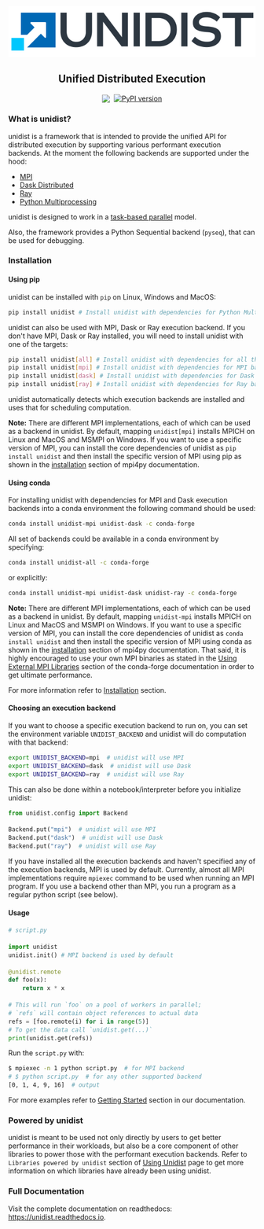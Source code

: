 <p align="center">
    <a href="https://unidist.readthedocs.io"><img alt="" src="https://github.com/modin-project/unidist/blob/d17f0da551846277c9d56a7f5e7d8f244c09d660/docs/img/unidist-logo-simple-628x128.png?raw=true"></a>
</p>
<h2 align="center">Unified Distributed Execution</h2>

<p align="center">
<a href="https://github.com/modin-project/unidist/actions"><img src="https://github.com/modin-project/unidist/workflows/master/badge.svg" align="center"></a>
<a href="https://unidist.readthedocs.io/en/latest/?badge=latest"><img alt="" src="https://readthedocs.org/projects/unidist/badge/?version=latest" align="center"></a>
<a href="https://pypi.org/project/unidist/"><img src="https://badge.fury.io/py/unidist.svg" alt="PyPI version" align="center"></a>
</p>

### What is unidist?

unidist is a framework that is intended to provide the unified API for distributed execution by supporting various performant execution backends. At the moment the following backends are supported under the hood:

* [MPI](https://www.mpi-forum.org/)
* [Dask Distributed](https://distributed.dask.org/en/latest/)
* [Ray](https://docs.ray.io/en/master/index.html)
* [Python Multiprocessing](https://docs.python.org/3/library/multiprocessing.html)

unidist is designed to work in a [task-based parallel](https://en.wikipedia.org/wiki/Task_parallelism) model.

Also, the framework provides a Python Sequential backend (`pyseq`), that can be used for debugging.

### Installation

#### Using pip

unidist can be installed with `pip` on Linux, Windows and MacOS:

```bash
pip install unidist # Install unidist with dependencies for Python Multiprocessing and Python Sequential backends
```

unidist can also be used with MPI, Dask or Ray execution backend.
If you don't have MPI, Dask or Ray installed, you will need to install unidist with one of the targets:

```bash
pip install unidist[all] # Install unidist with dependencies for all the backends
pip install unidist[mpi] # Install unidist with dependencies for MPI backend
pip install unidist[dask] # Install unidist with dependencies for Dask backend
pip install unidist[ray] # Install unidist with dependencies for Ray backend
```

unidist automatically detects which execution backends are installed and uses that for scheduling computation.

**Note:** There are different MPI implementations, each of which can be used as a backend in unidist.
By default, mapping `unidist[mpi]` installs MPICH on Linux and MacOS and MSMPI on Windows. If you want to use
a specific version of MPI, you can install the core dependencies of unidist as `pip install unidist` and then
install the specific version of MPI using pip as shown in the [installation](https://mpi4py.readthedocs.io/en/latest/install.html)
section of mpi4py documentation.

#### Using conda

For installing unidist with dependencies for MPI and Dask execution backends into a conda environment
the following command should be used:

```bash
conda install unidist-mpi unidist-dask -c conda-forge
```

All set of backends could be available in a conda environment by specifying:

```bash
conda install unidist-all -c conda-forge
```

or explicitly:

```bash
conda install unidist-mpi unidist-dask unidist-ray -c conda-forge
```

**Note:** There are different MPI implementations, each of which can be used as a backend in unidist.
By default, mapping `unidist-mpi` installs MPICH on Linux and MacOS and MSMPI on Windows. If you want to use
a specific version of MPI, you can install the core dependencies of unidist as `conda install unidist` and then
install the specific version of MPI using conda as shown in the [installation](https://mpi4py.readthedocs.io/en/latest/install.html)
section of mpi4py documentation. That said, it is highly encouraged to use your own MPI binaries as stated in the
[Using External MPI Libraries](https://conda-forge.org/docs/user/tipsandtricks.html#using-external-message-passing-interface-mpi-libraries)
section of the conda-forge documentation in order to get ultimate performance.

For more information refer to [Installation](https://unidist.readthedocs.io/en/latest/installation.html) section.

#### Choosing an execution backend

If you want to choose a specific execution backend to run on,
you can set the environment variable `UNIDIST_BACKEND` and unidist will do computation with that backend:

```bash
export UNIDIST_BACKEND=mpi  # unidist will use MPI
export UNIDIST_BACKEND=dask  # unidist will use Dask
export UNIDIST_BACKEND=ray  # unidist will use Ray
```

This can also be done within a notebook/interpreter before you initialize unidist:

```python
from unidist.config import Backend

Backend.put("mpi")  # unidist will use MPI
Backend.put("dask")  # unidist will use Dask
Backend.put("ray")  # unidist will use Ray
```

If you have installed all the execution backends and haven't specified any of the execution backends, MPI is used by default.
Currently, almost all MPI implementations require ``mpiexec`` command to be used when running an MPI program.
If you use a backend other than MPI, you run a program as a regular python script (see below).

#### Usage

```python
# script.py

import unidist
unidist.init() # MPI backend is used by default

@unidist.remote
def foo(x):
    return x * x

# This will run `foo` on a pool of workers in parallel;
# `refs` will contain object references to actual data
refs = [foo.remote(i) for i in range(5)]
# To get the data call `unidist.get(...)`
print(unidist.get(refs))
```

Run the `script.py` with:

```bash
$ mpiexec -n 1 python script.py  # for MPI backend
# $ python script.py  # for any other supported backend
[0, 1, 4, 9, 16]  # output
```

For more examples refer to [Getting Started](https://unidist.readthedocs.io/en/latest/getting_started.html) section
in our documentation.

### Powered by unidist

unidist is meant to be used not only directly by users to get better performance in their workloads,
but also be a core component of other libraries to power those with the performant execution backends.
Refer to `Libraries powered by unidist` section of [Using Unidist](https://unidist.readthedocs.io/en/latest/using_unidist/index.html) page
to get more information on which libraries have already been using unidist.

### Full Documentation

Visit the complete documentation on readthedocs: https://unidist.readthedocs.io.
